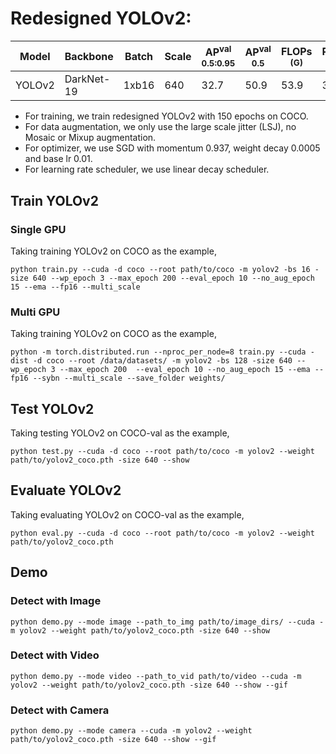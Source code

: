 # Redesigned YOLOv2:

| Model  |  Backbone  | Batch | Scale | AP<sup>val<br>0.5:0.95 | AP<sup>val<br>0.5 | FLOPs<br><sup>(G) | Params<br><sup>(M) | Weight |
|--------|------------|-------|-------|------------------------|-------------------|-------------------|--------------------|--------|
| YOLOv2 | DarkNet-19 | 1xb16 |  640  |        32.7            |       50.9        |   53.9            |   30.9             | [ckpt](https://github.com/yjh0410/RT-ODLab/releases/download/yolo_tutorial_ckpt/yolov2_coco.pth) |

- For training, we train redesigned YOLOv2 with 150 epochs on COCO.
- For data augmentation, we only use the large scale jitter (LSJ), no Mosaic or Mixup augmentation.
- For optimizer, we use SGD with momentum 0.937, weight decay 0.0005 and base lr 0.01.
- For learning rate scheduler, we use linear decay scheduler.

## Train YOLOv2
### Single GPU
Taking training YOLOv2 on COCO as the example,
```Shell
python train.py --cuda -d coco --root path/to/coco -m yolov2 -bs 16 -size 640 --wp_epoch 3 --max_epoch 200 --eval_epoch 10 --no_aug_epoch 15 --ema --fp16 --multi_scale 
```

### Multi GPU
Taking training YOLOv2 on COCO as the example,
```Shell
python -m torch.distributed.run --nproc_per_node=8 train.py --cuda -dist -d coco --root /data/datasets/ -m yolov2 -bs 128 -size 640 --wp_epoch 3 --max_epoch 200  --eval_epoch 10 --no_aug_epoch 15 --ema --fp16 --sybn --multi_scale --save_folder weights/ 
```

## Test YOLOv2
Taking testing YOLOv2 on COCO-val as the example,
```Shell
python test.py --cuda -d coco --root path/to/coco -m yolov2 --weight path/to/yolov2_coco.pth -size 640 --show 
```

## Evaluate YOLOv2
Taking evaluating YOLOv2 on COCO-val as the example,
```Shell
python eval.py --cuda -d coco --root path/to/coco -m yolov2 --weight path/to/yolov2_coco.pth
```

## Demo
### Detect with Image
```Shell
python demo.py --mode image --path_to_img path/to/image_dirs/ --cuda -m yolov2 --weight path/to/yolov2_coco.pth -size 640 --show
```

### Detect with Video
```Shell
python demo.py --mode video --path_to_vid path/to/video --cuda -m yolov2 --weight path/to/yolov2_coco.pth -size 640 --show --gif
```

### Detect with Camera
```Shell
python demo.py --mode camera --cuda -m yolov2 --weight path/to/yolov2_coco.pth -size 640 --show --gif
```
